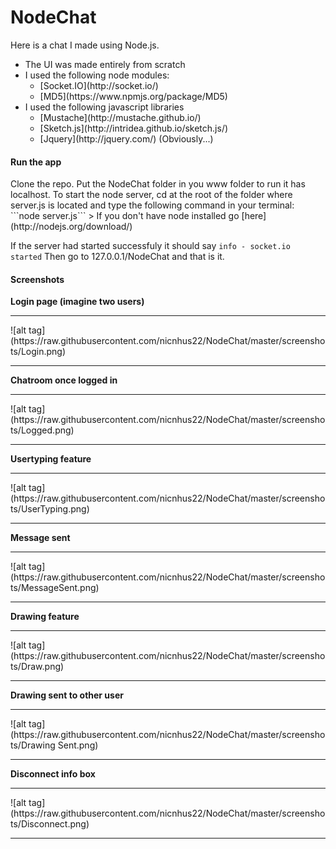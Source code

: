 NodeChat
========

Here is a chat I made using Node.js.
<ul>
 <li>The UI was made entirely from scratch</li>
 <li> I used the following node modules:
  <ul>
   <li>[Socket.IO](http://socket.io/)</li>
   <li>[MD5](https://www.npmjs.org/package/MD5)</li>
  </ul>
 </li>
 <li>I used the following javascript libraries
  <ul>
   <li>[Mustache](http://mustache.github.io/)</li>
   <li>[Sketch.js](http://intridea.github.io/sketch.js/)</li>
   <li>[Jquery](http://jquery.com/) (Obviously...)</li>
  </ul>
 </li>
</ul>

<h4>Run the app</h4>
Clone the repo. Put the NodeChat folder in you www folder to run it has localhost.
To start the node server, cd at the root of the folder where server.js is located and type the following command in your terminal:
```node server.js```
> If you don't have node installed go [here](http://nodejs.org/download/)

If the server had started successfuly it should say 
```info - socket.io started```
Then go to 127.0.0.1/NodeChat and that is it.

<h4>Screenshots</h4>

<b>Login page (imagine two users)</b>
<hr/>
![alt tag](https://raw.githubusercontent.com/nicnhus22/NodeChat/master/screenshots/Login.png)
<hr/>

<b>Chatroom once logged in</b>
<hr/>
![alt tag](https://raw.githubusercontent.com/nicnhus22/NodeChat/master/screenshots/Logged.png)
<hr/>

<b>Usertyping feature</b>
<hr/>
![alt tag](https://raw.githubusercontent.com/nicnhus22/NodeChat/master/screenshots/UserTyping.png)
<hr/>

<b>Message sent</b>
<hr/>
![alt tag](https://raw.githubusercontent.com/nicnhus22/NodeChat/master/screenshots/MessageSent.png)
<hr/>

<b>Drawing feature</b>
<hr>
![alt tag](https://raw.githubusercontent.com/nicnhus22/NodeChat/master/screenshots/Draw.png)
<hr/>

<b>Drawing sent to other user</b>
<hr/>
![alt tag](https://raw.githubusercontent.com/nicnhus22/NodeChat/master/screenshots/Drawing Sent.png)
<hr/>

<b>Disconnect info box</b>
<hr/>
![alt tag](https://raw.githubusercontent.com/nicnhus22/NodeChat/master/screenshots/Disconnect.png)
<hr/>



